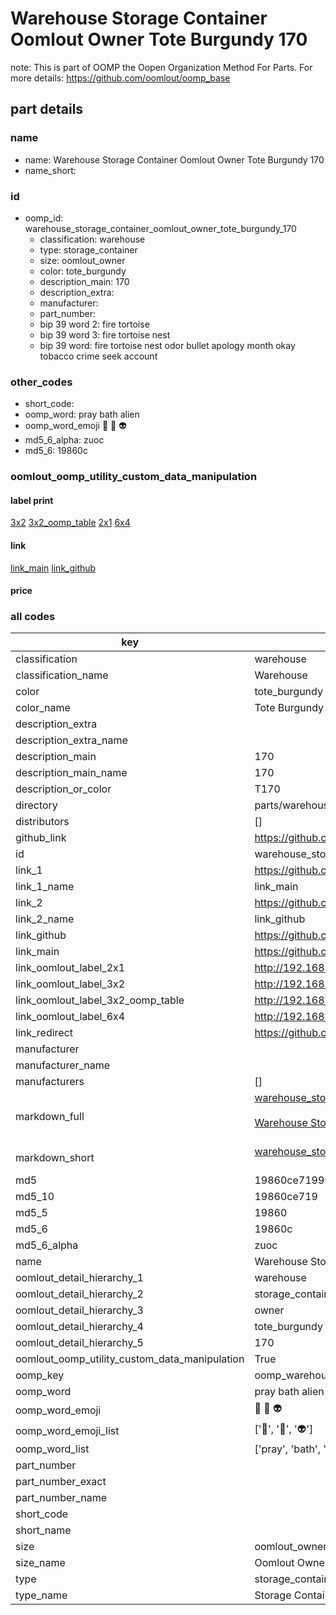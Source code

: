 # Warehouse Storage Container Oomlout Owner Tote Burgundy 170  

note: This is part of OOMP the Oopen Organization Method For Parts. For more details: https://github.com/oomlout/oomp_base

##  part details
  







### name
* name: Warehouse Storage Container Oomlout Owner Tote Burgundy 170
* name_short: 
### id
* oomp_id: warehouse_storage_container_oomlout_owner_tote_burgundy_170
  * classification: warehouse
  * type: storage_container
  * size: oomlout_owner
  * color: tote_burgundy
  * description_main: 170
  * description_extra: 
  * manufacturer: 
  * part_number: 
  * bip 39 word 2: fire tortoise
  * bip 39 word 3: fire tortoise nest
  * bip 39 word: fire tortoise nest odor bullet apology month okay tobacco crime seek account

### other_codes
* short_code: 
* oomp_word: pray bath alien
* oomp_word_emoji :pray: :bath: :alien:
* md5_6_alpha: zuoc
* md5_6: 19860c






### oomlout_oomp_utility_custom_data_manipulation
#### label print
[3x2](http://192.168.1.245:1112/?label=oomp%20zuoc)
[3x2_oomp_table](http://192.168.1.108:1112/?label=oomp%20zuoc)
[2x1](http://192.168.1.242:1112/?label=oomp%20zuoc)
[6x4](http://192.168.1.55:1112/?label=oomp%20zuoc)    

#### link

[link_main](https://github.com/oomlout/oomlout_oomp_version_1_messy/tree/main/parts/warehouse_storage_container_oomlout_owner_tote_burgundy_170) [link_github](https://github.com/oomlout/oomlout_oomp_version_1_messy/tree/main/parts/warehouse_storage_container_oomlout_owner_tote_burgundy_170)                             

#### price







### all codes 
| key | value |  
| --- | --- |  
| classification | warehouse |  
| classification_name | Warehouse |  
| color | tote_burgundy |  
| color_name | Tote Burgundy |  
| description_extra |  |  
| description_extra_name |  |  
| description_main | 170 |  
| description_main_name | 170 |  
| description_or_color | T170 |  
| directory | parts/warehouse_storage_container_oomlout_owner_tote_burgundy_170 |  
| distributors | [] |  
| github_link | https://github.com/oomlout/oomlout_oomp_part_src/tree/main/parts/warehouse_storage_container_oomlout_owner_tote_burgundy_170 |  
| id | warehouse_storage_container_oomlout_owner_tote_burgundy_170 |  
| link_1 | https://github.com/oomlout/oomlout_oomp_version_1_messy/tree/main/parts/warehouse_storage_container_oomlout_owner_tote_burgundy_170 |  
| link_1_name | link_main |  
| link_2 | https://github.com/oomlout/oomlout_oomp_version_1_messy/tree/main/parts/warehouse_storage_container_oomlout_owner_tote_burgundy_170 |  
| link_2_name | link_github |  
| link_github | https://github.com/oomlout/oomlout_oomp_version_1_messy/tree/main/parts/warehouse_storage_container_oomlout_owner_tote_burgundy_170 |  
| link_main | https://github.com/oomlout/oomlout_oomp_version_1_messy/tree/main/parts/warehouse_storage_container_oomlout_owner_tote_burgundy_170 |  
| link_oomlout_label_2x1 | http://192.168.1.242:1112/?label=oomp%20zuoc |  
| link_oomlout_label_3x2 | http://192.168.1.245:1112/?label=oomp%20zuoc |  
| link_oomlout_label_3x2_oomp_table | http://192.168.1.108:1112/?label=oomp%20zuoc |  
| link_oomlout_label_6x4 | http://192.168.1.55:1112/?label=oomp%20zuoc |  
| link_redirect | https://github.com/oomlout/oomlout_oomp_version_1_messy/tree/main/parts/warehouse_storage_container_oomlout_owner_tote_burgundy_170 |  
| manufacturer |  |  
| manufacturer_name |  |  
| manufacturers | [] |  
| markdown_full | [warehouse_storage_container_oomlout_owner_tote_burgundy_170](none)<br>[](none)<br>[Warehouse Storage Container Oomlout Owner Tote Burgundy 170](none)<br><br> |  
| markdown_short | [warehouse_storage_container_oomlout_owner_tote_burgundy_170](none)<br><br> |  
| md5 | 19860ce71999f1ec298f1993293962b9 |  
| md5_10 | 19860ce719 |  
| md5_5 | 19860 |  
| md5_6 | 19860c |  
| md5_6_alpha | zuoc |  
| name | Warehouse Storage Container Oomlout Owner Tote Burgundy 170 |  
| oomlout_detail_hierarchy_1 | warehouse |  
| oomlout_detail_hierarchy_2 | storage_container |  
| oomlout_detail_hierarchy_3 | owner |  
| oomlout_detail_hierarchy_4 | tote_burgundy |  
| oomlout_detail_hierarchy_5 | 170 |  
| oomlout_oomp_utility_custom_data_manipulation | True |  
| oomp_key | oomp_warehouse_storage_container_oomlout_owner_tote_burgundy_170 |  
| oomp_word | pray bath alien |  
| oomp_word_emoji | :pray: :bath: :alien: |  
| oomp_word_emoji_list | [':pray:', ':bath:', ':alien:'] |  
| oomp_word_list | ['pray', 'bath', 'alien'] |  
| part_number |  |  
| part_number_exact |  |  
| part_number_name |  |  
| short_code |  |  
| short_name |  |  
| size | oomlout_owner |  
| size_name | Oomlout Owner |  
| type | storage_container |  
| type_name | Storage Container |  
